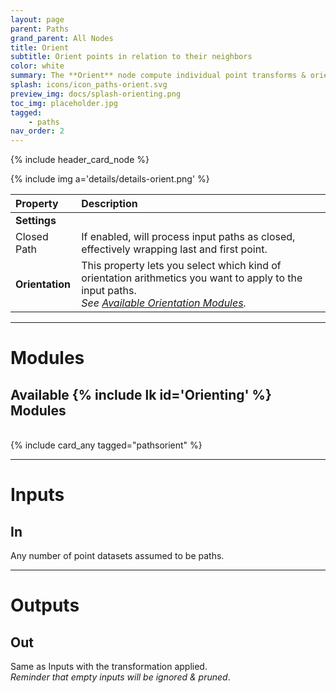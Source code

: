 ```yaml
---
layout: page
parent: Paths
grand_parent: All Nodes
title: Orient
subtitle: Orient points in relation to their neighbors
color: white
summary: The **Orient** node compute individual point transforms & orientation based on its next & previous neighbors.
splash: icons/icon_paths-orient.svg
preview_img: docs/splash-orienting.png
toc_img: placeholder.jpg
tagged: 
    - paths
nav_order: 2
---
```


{% include header_card_node %}

{% include img a='details/details-orient.png' %} 

| Property       | Description          |
|:-------------|:------------------|
|**Settings**||
| Closed Path           | If enabled, will process input paths as closed, effectively wrapping last and first point.  |
| **Orientation**           | This property lets you select which kind of orientation arithmetics you want to apply to the input paths.<br>*See [Available Orientation Modules](#available-orienting-modules).*|

---
# Modules

## Available {% include lk id='Orienting' %} Modules
<br>
{% include card_any tagged="pathsorient" %}

---
# Inputs
## In
Any number of point datasets assumed to be paths.

---
# Outputs
## Out
Same as Inputs with the transformation applied.  
*Reminder that empty inputs will be ignored & pruned*.